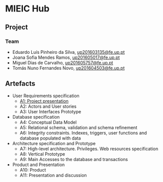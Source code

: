 # MIEIC Hub

## Project

### **Team**
* Eduardo Luís Pinheiro da Silva, up201603135@fe.up.pt
* Joana Sofia Mendes Ramos, up201605017@fe.up.pt
* Miguel Dias de Carvalho, up201605757@fe.up.pt
* Tomás Nuno Fernandes Novo, up201604503@fe.up.pt

## Artefacts
* User Requirements specification
    * [A1: Project presentation](https://git.fe.up.pt/up201604503/lbaw-18-19/wikis/a1)
    * A2: Actors and User stories
    * A3: User Interfaces Prototype
* Database specification
    * A4: Conceptual Data Model
    * A5: Relational schema, validation and schema refinement
    * A6: Integrity constraints. Indexes, triggers, user functions and database populated with data
* Architecture specification and Prototype
    * A7: High-level architecture. Privileges. Web resources specification
    * A8: Vertical Prototype
    * A9: Main Accesses to the database and transactions
* Product and Presentation
    * A10: Product
    * A11: Presentation and discussion




